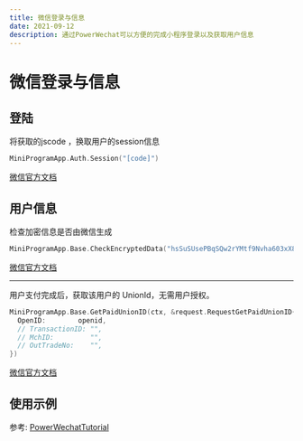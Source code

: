 ```yaml
---
title: 微信登录与信息
date: 2021-09-12
description: 通过PowerWechat可以方便的完成小程序登录以及获取用户信息
---
```


# 微信登录与信息

## 登陆
将获取的jscode ，换取用户的session信息

``` go
MiniProgramApp.Auth.Session("[code]")
```
[微信官方文档](https://developers.weixin.qq.com/miniprogram/dev/api-backend/open-api/login/auth.code2Session.html)


## 用户信息

检查加密信息是否由微信生成


``` go
MiniProgramApp.Base.CheckEncryptedData("hsSuSUsePBqSQw2rYMtf9Nvha603xX8f2BMQBcYRoJiMNwOqt/UEhrqekebG5ar0LFNAm5MD4Uz6zorRwiXJwbySJ/FEJHav4NsobBIU1PwdjbJWVQLFy7+YFkHB32OnQXWMh6ugW7Dyk2KS5BXp1f5lniKPp1KNLyNLlFlNZ2mgJCJmWvHj5AI7BLpWwoRvqRyZvVXo+9FsWqvBdxmAPA==")
```

[微信官方文档](https://developers.weixin.qq.com/miniprogram/dev/api-backend/open-api/login/auth.code2Session.html)

---

用户支付完成后，获取该用户的 UnionId，无需用户授权。


``` go
MiniProgramApp.Base.GetPaidUnionID(ctx, &request.RequestGetPaidUnionID{
  OpenID:        openid,
  // TransactionID: "",
  // MchID:         "",
  // OutTradeNo:    "",
})
```


[微信官方文档](https://developers.weixin.qq.com/miniprogram/dev/api-backend/open-api/user-info/auth.getPaidUnionId.html)

## 使用示例

参考: [PowerWechatTutorial](https://github.com/ArtisanCloud/PowerWechatTutorial/blob/master/controllers/miniprogram/phone-number.go)
